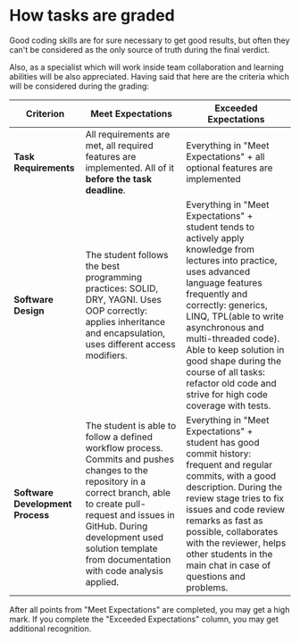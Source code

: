 # How tasks are graded

Good coding skills are for sure necessary to get good results, but often they can't be considered as the only source of truth during the final verdict.

Also, as a specialist which will work inside team collaboration and learning abilities will be also appreciated.
Having said that here are the criteria which will be considered during the grading:

|Criterion|Meet Expectations|Exceeded Expectations|
|---------|-----------------|---------------------|
|**Task Requirements**|All requirements are met, all required features are implemented. All of it **before the task deadline**.|Everything in "Meet Expectations" + all optional features are implemented|
|**Software Design**|The student follows the best programming practices: SOLID, DRY, YAGNI. Uses OOP correctly: applies inheritance and encapsulation, uses different access modifiers.|Everything in "Meet Expectations" + student tends to actively apply knowledge from lectures into practice, uses advanced language features frequently and correctly: generics, LINQ, TPL(able to write asynchronous and multi-threaded code). Able to keep solution in good shape during the course of all tasks: refactor old code and strive for high code coverage with tests.|
|**Software Development Process**|The student is able to follow a defined workflow process. Commits and pushes changes to the repository in a correct branch, able to create pull-request and issues in GitHub. During development used solution template from documentation with code analysis applied.|Everything in "Meet Expectations" + student has good commit history: frequent and regular commits, with a good description. During the review stage tries to fix issues and code review remarks as fast as possible, collaborates with the reviewer, helps other students in the main chat in case of questions and problems.|

After all points from "Meet Expectations" are completed, you may get a high mark. If you complete the "Exceeded Expectations" column, you may get additional recognition.
